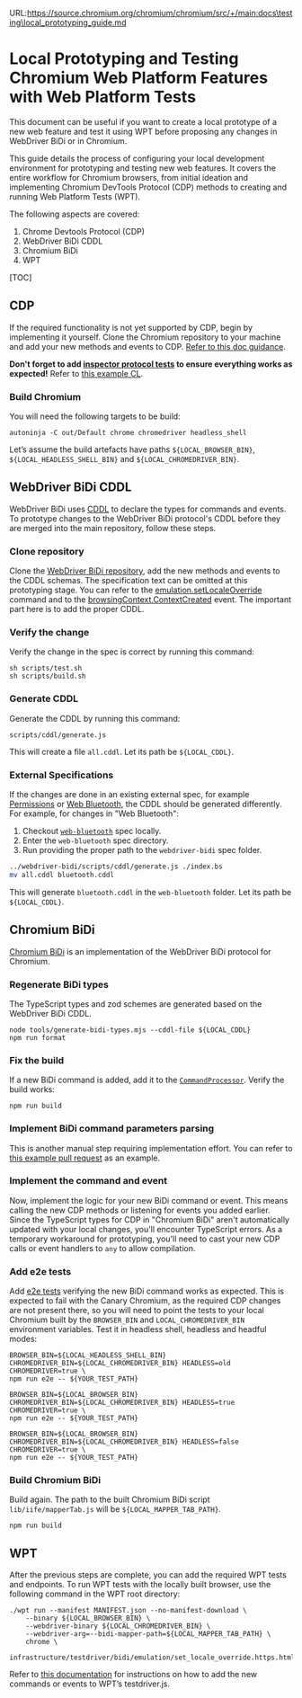 URL:https://source.chromium.org/chromium/chromium/src/+/main:docs\testing\local_prototyping_guide.md
# Local Prototyping and Testing Chromium Web Platform Features with Web Platform Tests

This document can be useful if you want to create a local prototype of a new
web feature and test it using WPT before proposing any changes in WebDriver BiDi
or in Chromium.

This guide details the process of configuring your local development environment
for prototyping and testing new web features. It covers the entire workflow for
Chromium browsers, from initial ideation and implementing Chromium DevTools
Protocol (CDP) methods to creating and running Web Platform Tests (WPT).

The following aspects are covered:
1. Chrome Devtools Protocol (CDP)
1. WebDriver BiDi CDDL
1. Chromium BiDi
1. WPT

[TOC]

## CDP
If the required functionality is not yet supported by CDP, begin by implementing
it yourself. Clone the Chromium repository to your machine and add your new
methods and events to CDP.
[Refer to this doc guidance](https://source.chromium.org/chromium/chromium/src/+/main:third_party/blink/public/devtools_protocol/README.md).

**Don't forget to add [inspector protocol tests](https://source.chromium.org/chromium/chromium/src/+/main:third_party/blink/web_tests/http/tests/inspector-protocol/)
to ensure everything works as expected!**
Refer to [this example CL](https://crrev.com/c/6578504).

### Build Chromium
You will need the following targets to be build:
```shell
autoninja -C out/Default chrome chromedriver headless_shell
```
Let’s assume the build artefacts have paths `${LOCAL_BROWSER_BIN}`,
`${LOCAL_HEADLESS_SHELL_BIN}` and `${LOCAL_CHROMEDRIVER_BIN}`.

## WebDriver BiDi CDDL
WebDriver BiDi uses [CDDL](https://datatracker.ietf.org/doc/html/rfc8610) to
declare the types for commands and events. To prototype changes to the WebDriver
BiDi protocol's CDDL before they are merged into the main repository, follow
these steps.

### Clone repository
Clone the
[WebDriver BiDi repository](https://github.com/w3c/webdriver-bidi), add the new
methods and events to the CDDL schemas. The specification text can be omitted at
this prototyping stage. You can refer to the
[emulation.setLocaleOverride](https://github.com/w3c/webdriver-bidi/blob/a8b68a1e3468ffa90502d2507444b9b1d394b287/index.bs#L5810)
command and to the
[browsingContext.ContextCreated](https://github.com/w3c/webdriver-bidi/blob/a8b68a1e3468ffa90502d2507444b9b1d394b287/index.bs#L3092)
event. The important part here is to add the proper CDDL.

### Verify the change
Verify the change in the spec is correct by running this command:
```shell
sh scripts/test.sh
sh scripts/build.sh
```

### Generate CDDL
Generate the CDDL by running this command:
```shell
scripts/cddl/generate.js
```
This will create a file `all.cddl`. Let its path be `${LOCAL_CDDL}`.

### External Specifications
If the changes are done in an existing external spec, for example
[Permissions](https://www.w3.org/TR/permissions/) or
[Web Bluetooth](https://webbluetoothcg.github.io/web-bluetooth/), the CDDL
should be generated differently. For example, for changes in "Web Bluetooth":
1. Checkout [`web-bluetooth`](https://webbluetoothcg.github.io/web-bluetooth/)
   spec locally.
1. Enter the `web-bluetooth` spec directory.
1. Run providing the proper path to the `webdriver-bidi` spec folder.
```sh
../webdriver-bidi/scripts/cddl/generate.js ./index.bs
mv all.cddl bluetooth.cddl
```
This will generate `bluetooth.cddl` in the `web-bluetooth` folder. Let its path
 be `${LOCAL_CDDL}`.

## Chromium BiDi
[Chromium BiDi](https://github.com/GoogleChromeLabs/chromium-bidi) is an
implementation of the WebDriver BiDi protocol for Chromium.

### Regenerate BiDi types
The TypeScript types and zod schemes are generated based on the WebDriver BiDi
CDDL.
```shell
node tools/generate-bidi-types.mjs --cddl-file ${LOCAL_CDDL}
npm run format
```

### Fix the build
If a new BiDi command is added, add it to the
[`CommandProcessor`](https://github.com/GoogleChromeLabs/chromium-bidi/blob/de72d10875fb77c6908cb116bb46a6b3d49491b7/src/bidiMapper/CommandProcessor.ts#L163).
Verify the build works:
```shell
npm run build
```

### Implement BiDi command parameters parsing
This is another manual step requiring implementation effort. You can refer to
[this example pull request](https://github.com/GoogleChromeLabs/chromium-bidi/pull/3544) as an
example.

### Implement the command and event
Now, implement the logic for your new BiDi command or event. This means calling
the new CDP methods or listening for events you added earlier. Since the
TypeScript types for CDP in "Chromium BiDi" aren't automatically updated with
your local changes, you'll encounter TypeScript errors. As a temporary workaround
for prototyping, you'll need to cast your new CDP calls or event handlers to
`any` to allow compilation.

### Add e2e tests
Add [e2e tests](https://github.com/GoogleChromeLabs/chromium-bidi?tab=readme-ov-file#e2e-tests) verifying the new BiDi command works as expected. This is expected to fail with
the Canary Chromium, as the required CDP changes are not present there, so you
will need to point the tests to your local Chromium built by the `BROWSER_BIN`
and `LOCAL_CHROMEDRIVER_BIN` environment variables. Test it in headless shell,
headless and headful modes:
```shell
BROWSER_BIN=${LOCAL_HEADLESS_SHELL_BIN} CHROMEDRIVER_BIN=${LOCAL_CHROMEDRIVER_BIN} HEADLESS=old CHROMEDRIVER=true \
npm run e2e -- ${YOUR_TEST_PATH}

BROWSER_BIN=${LOCAL_BROWSER_BIN} CHROMEDRIVER_BIN=${LOCAL_CHROMEDRIVER_BIN} HEADLESS=true CHROMEDRIVER=true \
npm run e2e -- ${YOUR_TEST_PATH}

BROWSER_BIN=${LOCAL_BROWSER_BIN} CHROMEDRIVER_BIN=${LOCAL_CHROMEDRIVER_BIN} HEADLESS=false CHROMEDRIVER=true \
npm run e2e -- ${YOUR_TEST_PATH}
```

### Build Chromium BiDi
Build again. The path to the built Chromium BiDi script `lib/iife/mapperTab.js`
will be `${LOCAL_MAPPER_TAB_PATH}`.
```shell
npm run build
```

## WPT
After the previous steps are complete, you can add the required WPT tests and endpoints. To run WPT tests with the locally built browser, use the following command in the WPT root directory:
```shell
./wpt run --manifest MANIFEST.json --no-manifest-download \
    --binary ${LOCAL_BROWSER_BIN} \
    --webdriver-binary ${LOCAL_CHROMEDRIVER_BIN} \
    --webdriver-arg=--bidi-mapper-path=${LOCAL_MAPPER_TAB_PATH} \
    chrome \
    infrastructure/testdriver/bidi/emulation/set_locale_override.https.html
```
Refer to [this documentation](https://docs.google.com/document/d/1uQmNMUzznAH_JvJOTllpL2qNhOEzClTkmZliTnlsNIs/edit?tab=t.0#bookmark=id.lh4ijkuvdxhf)
for instructions on how to add the new commands or events to WPT’s
testdriver.js.
